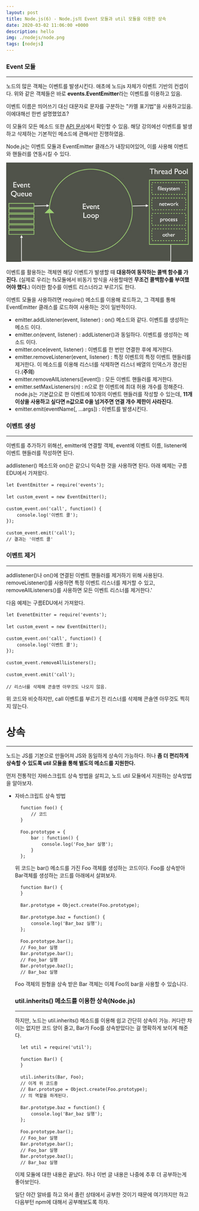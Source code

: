 ```yaml
---
layout: post
title: Node.js(6) - Node.js의 Event 모듈과 util 모듈을 이용한 상속
date: 2020-03-02 11:06:00 +0000
description: hello
img: ./nodejs/node.png
tags: [nodejs]
---
```


### Event 모듈

---

노드의 많은 객체는 이벤트를 발생시킨다. 애초에 노드js 자체가 이벤트 기반의 컨셉이다. 위와 같은 객체들은 바로 **events.EventEmitter**라는 이벤트를 이용하고 있음.

이벤트 이름은 띄어쓰기 대신 대문자로 문자를 구분하는 "카멜 표기법"을 사용하고있음. 이에대해선 한번 설명했었죠?

이 모듈의 모든 메소드 또한 [API 문서](https://nodejs.org/api/events.html)에서 확인할 수 있음. 해당 강의에선 이벤트를 발생하고 삭제하는 기본적인 메소드에 관해서만 진행하였음.

Node.js는 이벤트 모듈과 EventEmitter 클래스가 내장되어있어, 이를 사용해 이벤트와 핸들러를 연동시킬 수 있다.

<center><img src="/assets/img/nodejs/2020-03-02-Node.js-공부(6)/1.png"></center>

이벤트를 활용하는 객체엔 해당 이벤트가 발생할 때 **대응하여 동작하는 콜백 함수를 가진다.** (실제로 우리는 fs모듈에서 비동기 방식을 사용할때엔 **무조건 콜백함수를 부여했어야 했다.**) 이러한 함수를 이벤트 리스너라고 부르기도 한다.

이벤트 모듈을 사용하려면 require() 메소드를 이용해 로드하고, 그 객체를 통해 EventEmitter 클래스를 로드하여 사용하는 것이 일반적이다.

- emitter.addListener(event, listener) : on() 메소드와 같다. 이벤트를 생성하는 메소드 이다.
- emitter.on(event, listener) : addListener()과 동일하다. 이벤트를 생성하는 메소드 이다.
- emitter.once(event, listener) : 이벤트를 한 번만 연결한 후에 제거한다.
- emitter.removeListener(event, listener) : 특정 이벤트의 특정 이벤트 핸들러를 제거한다. 이 메소드를 이용해 리스너를 삭제하면 리스너 배열의 인덱스가 갱신된다.(**주의**)
- emitter.removeAllListeners([event]) : 모든 이벤트 핸들러를 제거한다.
- emitter.setMaxListeners(n) : n으로 한 이벤트에 최대 허용 개수를 정해준다. node.js는 기본값으로 한 이벤트에 10개의 이벤트 핸들러를 작성할 수 있는데, **11개 이상을 사용하고 싶다면 n값으로 0을 넘겨주면 연결 개수 제한이 사라진다.**
- emitter.emit(eventName[, ...args]) : 이벤트를 발생시킨다.

### 이벤트 생성

---

이벤트를 추가하기 위해선, emitter에 연결할 객체, event에 이벤트 이름, listener에 이벤트 핸들러를 작성하면 된다.

addlistener() 메소드와 on()은 같으니 익숙한 것을 사용하면 된다. 아래 예제는 구름EDU에서 가져왔다.

    let EventEmitter = require('events');

    let custom_event = new EventEmitter();

    custom_event.on('call', function() {
    	console.log('이벤트 콜');
    });

    custom_event.emit('call');
    // 결과는 '이벤트 콜'

### 이벤트 제거

---

addlistener()나 on()에 연결된 이벤트 핸들러를 제거하기 위해 사용된다. removeListener()를 사용하면 특정 이벤트 리스너를 제거할 수 있고, removeAllListeners()를 사용하면 모든 이벤트 리스너를 제거한다.'

다음 예제는 구름EDU에서 가져왔다.

    let EvenetEmitter = require('events');

    let custom_event = new EventEmitter();

    custom_event.on('call', function() {
    	console.log('이벤트 콜');
    });

    custom_event.removeAllListeners();

    custom_event.emit('call');

    // 리스너를 삭제해 콘솔엔 아무것도 나오지 않음.

위 코드와 비슷하지만, call 이벤트를 부르기 전 리스너를 삭제해 콘솔엔 아무것도 찍히지 않는다.

# 상속

---

노드는 JS를 기본으로 만들어져 JS와 동일하게 상속이 가능하다. 허나 **좀 더 편리하게 상속할 수 있도록 util 모듈을 통해 별도의 메소드를 지원한다.**

먼저 전통적인 자바스크립트 상속 방법을 살피고, 노드 util 모듈에서 지원하는 상속방법을 알아보자.

- 자바스크립트 상속 방법

        function foo() {
        	// 코드
        }

        Foo.prototype = {
        	bar : function() {
        		console.log('Foo_bar 실행');
        	}
        };

  위 코드는 bar() 메소드를 가진 Foo 객체를 생성하는 코드이다. Foo를 상속받아 Bar객체를 생성하는 코드를 아래에서 살펴보자.

        function Bar() {
        }

        Bar.prototype = Object.create(Foo.prototype);

        Bar.prototype.baz = function() {
        	console.log('Bar_baz 실행');
        };

        Foo.prototype.bar();
        // Foo_bar 실행
        Bar.prototype.bar();
        // Foo_bar 실행
        Bar.prototype.baz();
        // Bar_baz 실행

  Foo 객체의 원형을 상속 받은 Bar 객체는 이제 Foo의 bar을 사용할 수 있습니다.

  ### util.inherits() 메소드를 이용한 상속(Node.js)

  ***

  하지만, 노드는 util.inherits() 메소드를 이용해 쉽고 간단히 상속이 가능. 커다란 차이는 없지만 코드 양이 줄고, Bar가 Foo를 상속받았다는 걸 명확하게 보이게 해준다.

        let util = require('util');

        function Bar() {
        }

        util.inherits(Bar, Foo);
        // 이게 위 코드중
        // Bar.prototype = Object.create(Foo.prototype);
        // 의 역할을 하게된다.

        Bar.prototype.baz = function() {
        	console.log('Bar_baz 실행');
        };

        Foo.prototype.bar();
        // Foo_bar 실행
        Bar.prototype.bar();
        // Foo_bar 실행
        Bar.prototype.baz();
        // Bar_baz 실행

  이제 모듈에 대한 내용은 끝났다. 허나 이번 글 내용은 나중에 추후 더 공부하는게 좋아보인다.

  일단 야간 알바를 하고 와서 졸린 상태에서 공부한 것이기 때문에 여기까지만 하고 다음부턴 npm에 대해서 공부해보도록 하자.
